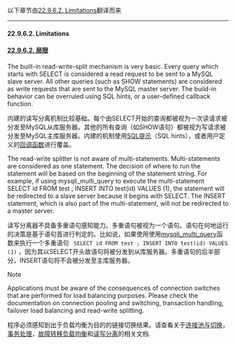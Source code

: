 以下章节由[22.9.6.2. Limitations](http://dev.mysql.com/doc/refman/5.6/en/apis-php-mysqlnd-ms.limitations.html)翻译而来

------

#### 22.9.6.2. Limitations
#### [22.9.6.2. 局限](#22.9.6.2)

The built-in read-write-split mechanism is very basic. Every query which starts with SELECT is considered a read request to be sent to a MySQL slave server. All other queries (such as SHOW statements) are considered as write requests that are sent to the MySQL master server. The build-in behavior can be overruled using SQL hints, or a user-defined callback function.

内建的读写分离机制比较基础。每个由SELECT开始的查询都被视为一次读请求被分发至MySQL从库服务器。其他的所有查询（如SHOW语句）都被视为写请求被分发至MySQL主库服务器。内建的机制使用[SQL提示](#22.9.6.7)（SQL hints），或者用户定义的[回调函数](#E22.282)进行覆盖。

The read-write splitter is not aware of multi-statements. Multi-statements are considered as one statement. The decision of where to run the statement will be based on the beginning of the statement string. For example, if using mysqli_multi_query to execute the multi-statement SELECT id FROM test ; INSERT INTO test(id) VALUES (1), the statement will be redirected to a slave server because it begins with SELECT. The INSERT statement, which is also part of the multi-statement, will not be redirected to a master server.

读写分离器不具备多重语句感知能力。多重语句被视为一个语句。语句在何地运行的决策是基于语句首进行判定的。比如说，如果使用使用[mysqli_multi_query](./22.9.3.9_The_mysqli_class.md#22.9.3.9.34)函数来执行一个多重语句 ``` SELECT id FROM test ; INSERT INTO test(id) VALUES (1)``` ，因为其以SELECT开头故语句将被分发到从库服务器。多重语句的后半部分，INSERT语句将不会被分发至主库服务器。

Note

Applications must be aware of the consequences of connection switches that are performed for load balancing purposes. Please check the documentation on connection pooling and switching, transaction handling, failover load balancing and read-write splitting.

程序必须感知到出于负载均衡为目的的链接切换结果。请查看关于[连接池与切换](#22.9.6.5.2)，[事务处理](#22.9.6.5.3)，[故障转移负载均衡](#22.9.6.5.6)和[读写分离](＃22.9.6.5.8)的相关文档.